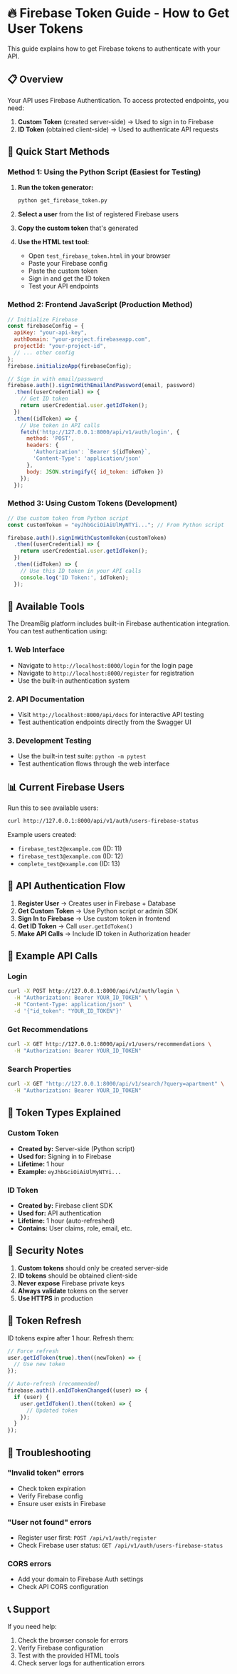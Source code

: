 # 🔥 Firebase Token Guide - How to Get User Tokens

This guide explains how to get Firebase tokens to authenticate with your API.

## 📋 Overview

Your API uses Firebase Authentication. To access protected endpoints, you need:
1. **Custom Token** (created server-side) → Used to sign in to Firebase
2. **ID Token** (obtained client-side) → Used to authenticate API requests

## 🚀 Quick Start Methods

### Method 1: Using the Python Script (Easiest for Testing)

1. **Run the token generator:**
   ```bash
   python get_firebase_token.py
   ```

2. **Select a user** from the list of registered Firebase users

3. **Copy the custom token** that's generated

4. **Use the HTML test tool:**
   - Open `test_firebase_token.html` in your browser
   - Paste your Firebase config
   - Paste the custom token
   - Sign in and get the ID token
   - Test your API endpoints

### Method 2: Frontend JavaScript (Production Method)

```javascript
// Initialize Firebase
const firebaseConfig = {
  apiKey: "your-api-key",
  authDomain: "your-project.firebaseapp.com",
  projectId: "your-project-id",
  // ... other config
};
firebase.initializeApp(firebaseConfig);

// Sign in with email/password
firebase.auth().signInWithEmailAndPassword(email, password)
  .then((userCredential) => {
    // Get ID token
    return userCredential.user.getIdToken();
  })
  .then((idToken) => {
    // Use token in API calls
    fetch('http://127.0.0.1:8000/api/v1/auth/login', {
      method: 'POST',
      headers: {
        'Authorization': `Bearer ${idToken}`,
        'Content-Type': 'application/json'
      },
      body: JSON.stringify({ id_token: idToken })
    });
  });
```

### Method 3: Using Custom Tokens (Development)

```javascript
// Use custom token from Python script
const customToken = "eyJhbGciOiAiUlMyNTYi..."; // From Python script

firebase.auth().signInWithCustomToken(customToken)
  .then((userCredential) => {
    return userCredential.user.getIdToken();
  })
  .then((idToken) => {
    // Use this ID token in your API calls
    console.log('ID Token:', idToken);
  });
```

## 🔧 Available Tools

The DreamBig platform includes built-in Firebase authentication integration. You can test authentication using:

### 1. **Web Interface**
- Navigate to `http://localhost:8000/login` for the login page
- Navigate to `http://localhost:8000/register` for registration
- Use the built-in authentication system

### 2. **API Documentation**
- Visit `http://localhost:8000/api/docs` for interactive API testing
- Test authentication endpoints directly from the Swagger UI

### 3. **Development Testing**
- Use the built-in test suite: `python -m pytest`
- Test authentication flows through the web interface

## 📊 Current Firebase Users

Run this to see available users:
```bash
curl http://127.0.0.1:8000/api/v1/auth/users-firebase-status
```

Example users created:
- `firebase_test2@example.com` (ID: 11)
- `firebase_test3@example.com` (ID: 12)
- `complete_test@example.com` (ID: 13)

## 🔐 API Authentication Flow

1. **Register User** → Creates user in Firebase + Database
2. **Get Custom Token** → Use Python script or admin SDK
3. **Sign In to Firebase** → Use custom token in frontend
4. **Get ID Token** → Call `user.getIdToken()`
5. **Make API Calls** → Include ID token in Authorization header

## 📝 Example API Calls

### Login
```bash
curl -X POST http://127.0.0.1:8000/api/v1/auth/login \
  -H "Authorization: Bearer YOUR_ID_TOKEN" \
  -H "Content-Type: application/json" \
  -d '{"id_token": "YOUR_ID_TOKEN"}'
```

### Get Recommendations
```bash
curl -X GET http://127.0.0.1:8000/api/v1/users/recommendations \
  -H "Authorization: Bearer YOUR_ID_TOKEN"
```

### Search Properties
```bash
curl -X GET "http://127.0.0.1:8000/api/v1/search/?query=apartment" \
  -H "Authorization: Bearer YOUR_ID_TOKEN"
```

## 🎯 Token Types Explained

### Custom Token
- **Created by:** Server-side (Python script)
- **Used for:** Signing in to Firebase
- **Lifetime:** 1 hour
- **Example:** `eyJhbGciOiAiUlMyNTYi...`

### ID Token
- **Created by:** Firebase client SDK
- **Used for:** API authentication
- **Lifetime:** 1 hour (auto-refreshed)
- **Contains:** User claims, role, email, etc.

## 🚨 Security Notes

1. **Custom tokens** should only be created server-side
2. **ID tokens** should be obtained client-side
3. **Never expose** Firebase private keys
4. **Always validate** tokens on the server
5. **Use HTTPS** in production

## 🔄 Token Refresh

ID tokens expire after 1 hour. Refresh them:

```javascript
// Force refresh
user.getIdToken(true).then((newToken) => {
  // Use new token
});

// Auto-refresh (recommended)
firebase.auth().onIdTokenChanged((user) => {
  if (user) {
    user.getIdToken().then((token) => {
      // Updated token
    });
  }
});
```

## 🐛 Troubleshooting

### "Invalid token" errors
- Check token expiration
- Verify Firebase config
- Ensure user exists in Firebase

### "User not found" errors
- Register user first: `POST /api/v1/auth/register`
- Check Firebase user status: `GET /api/v1/auth/users-firebase-status`

### CORS errors
- Add your domain to Firebase Auth settings
- Check API CORS configuration

## 📞 Support

If you need help:
1. Check the browser console for errors
2. Verify Firebase configuration
3. Test with the provided HTML tools
4. Check server logs for authentication errors

